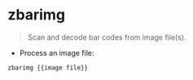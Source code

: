 # zbarimg

> Scan and decode bar codes from image file(s).

- Process an image file:

`zbarimg {{image file}}`
